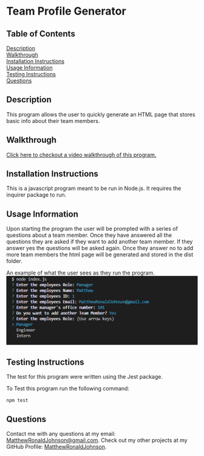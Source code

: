 
# Team Profile Generator



## Table of Contents
[Description](#Description)  
[Walkthrough](#Walkthrough)  
[Installation Instructions](#Installation-Instructions)  
[Usage Information](#Usage-Information)  
[Testing Instructions](#Testing-Instructions)  
[Questions](#Questions)  

## Description

This program allows the user to quickly generate an HTML page that stores basic info about their team members.

## Walkthrough

[Click here to checkout a video walkthrough of this program.](https://www.youtube.com/watch?v=QpRAxkPFv8M)
        
## Installation Instructions

This is a javascript program meant to be run in Node.js. It requires the inquirer package to run. 


## Usage Information

Upon starting the program the user will be prompted with a series of questions about a team member. Once they have answered all the questions they are asked if they want to add another team member. If they answer yes the questions will be asked again. Once they answer no to add more team members the html page will be generated and stored in the dist folder.  

An example of what the user sees as they run the program.  
![program-display](assests\Interface.PNG)

## Testing Instructions

The test for this program were written using the Jest package. 

To Test this program run the following command: 

```
npm test
```

## Questions

Contact me with any questions at my email: [MatthewRonaldJohnson@gmail.com](MatthewRonaldJohnson@gmail.com). Check out my other projects at my GitHub Profile: [MatthewRonaldJohnson](https://github.com/MatthewRonaldJohnson).
     